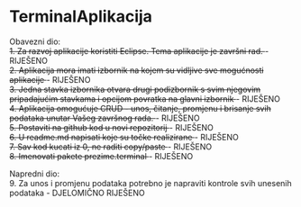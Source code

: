 # TerminalAplikacija

Obavezni dio: <br> 
<s> 1. Za razvoj aplikacije koristiti Eclipse. Tema aplikacije je završni rad. </s> - RIJEŠENO<br> 
<s> 2. Aplikacija mora imati izbornik na kojem su vidljive sve mogućnosti aplikacije </s> - RIJEŠENO <br> 
<s> 3. Jedna stavka izbornika otvara drugi podizbornik s svim njegovim pripadajućim stavkama i opcijom povratka na glavni izbornik </s> - RIJEŠENO <br> 
<s> 4. Aplikacija omogućuje CRUD - unos, čitanje, promjenu i brisanje svih podataka unutar Vašeg završnog rada. </s> - RIJEŠENO <br> 
<s> 5. Postaviti na github kod u novi repozitorij </s> - RIJEŠENO <br> 
<s> 6. U readme.md napisati koje su točke realizirane </s> - RIJEŠENO<br> 
<s> 7. Sav kod kucati iz 0, ne raditi copy/paste </s> - RIJEŠENO <br> 
<s> 8. Imenovati pakete prezime.terminal </s> - RIJEŠENO <br> 

Napredni dio: <br> 
9. Za unos i promjenu podataka potrebno je napraviti kontrole svih unesenih podataka - DJELOMIČNO RIJEŠENO
